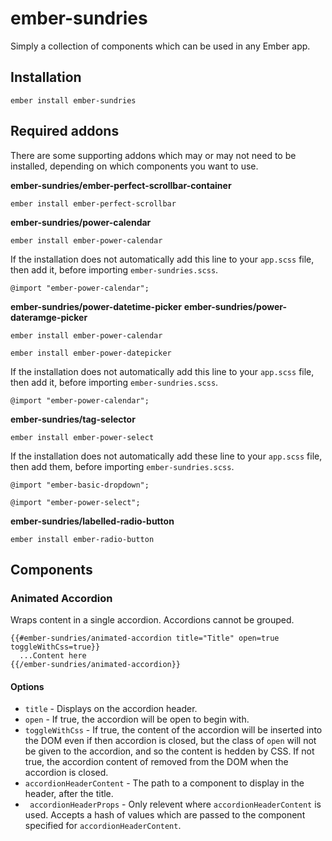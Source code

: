 # ember-sundries

Simply a collection of components which can be used in any Ember app.

## Installation

```
ember install ember-sundries
```

## Required addons

There are some supporting addons which may or may not need to be installed, depending on which components you want to use.

**ember-sundries/ember-perfect-scrollbar-container**

`ember install ember-perfect-scrollbar`

**ember-sundries/power-calendar**

`ember install ember-power-calendar`

If the installation does not automatically add this line to your `app.scss` file, then add it, before importing `ember-sundries.scss`.

`@import "ember-power-calendar";`

**ember-sundries/power-datetime-picker**
**ember-sundries/power-dateramge-picker**

`ember install ember-power-calendar`

`ember install ember-power-datepicker`

If the installation does not automatically add this line to your `app.scss` file, then add it, before importing `ember-sundries.scss`.

`@import "ember-power-calendar";`

**ember-sundries/tag-selector**

`ember install ember-power-select`

If the installation does not automatically add these line to your `app.scss` file, then add them, before importing `ember-sundries.scss`.

`@import "ember-basic-dropdown";`

`@import "ember-power-select";`

**ember-sundries/labelled-radio-button**

`ember install ember-radio-button`

## Components

### Animated Accordion

Wraps content in a single accordion. Accordions cannot be grouped.

    {{#ember-sundries/animated-accordion title="Title" open=true toggleWithCss=true}}
      ...Content here
    {{/ember-sundries/animated-accordion}}

#### Options

- `title` - Displays on the accordion header.
- `open` - If true, the accordion will be open to begin with.
- `toggleWithCss` - If true, the content of the accordion will be inserted into the DOM even if then accordion is closed, but the class of `open` will not be given to the accordion, and so the content is hedden by CSS. If not true, the accordion content of removed from the DOM when the accordion is closed.
- `accordionHeaderContent` - The path to a component to display in the header, after the title.
- ` accordionHeaderProps` - Only relevent where `accordionHeaderContent` is used. Accepts a hash of values which are passed to the component specified for `accordionHeaderContent`.
